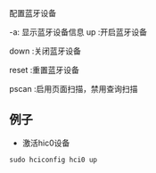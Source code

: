 配置蓝牙设备

-a: 显示蓝牙设备信息
up :开启蓝牙设备 

down :关闭蓝牙设备 

reset :重置蓝牙设备 

pscan :启用页面扫描，禁用查询扫描

## 例子
- 激活hic0设备
```shell
sudo hciconfig hci0 up
```